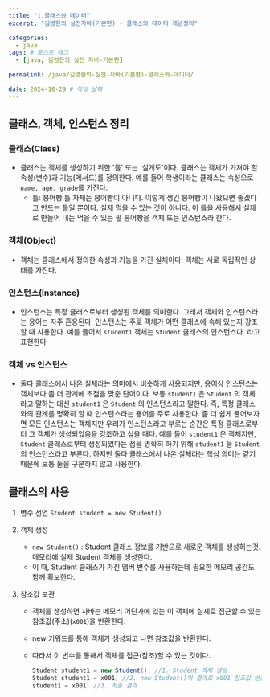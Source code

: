 ```yaml
---
title: "1.클래스와 데이터"
excerpt: "김영한의 실전자바(기본편) - 클래스와 데이터 개념정리"

categories:
  - java
tags: # 포스트 태그
  - [java, 김영한의 실전 자바-기본편] 

permalink: /java/김영한의-실전-자바(기본편)-클래스와-데이터/

date: 2024-10-29 # 작성 날짜
---
```


## 클래스, 객체, 인스턴스 정리

### 클래스(Class)

- 클래스는 객체를 생성하기 위한 '틀' 또는 '설계도'이다. 클래스는 객체가 가져야 할 속성(변수)과 기능(메서드)를 정의한다. 
  예를 들어 학생이라는 클래스는 속성으로 `name, age, grade`를 가진다.
  - 틀: 붕어빵 틀 자체는 붕어빵이 아니다. 이렇게 생긴 붕어빵이 나왔으면 좋겠다고 만드는 틀일 뿐이다. 실제 먹을 수 있는 것이 아니다. 
    이 틀을 사용해서 실제로 만들어 내는 먹을 수 있는 팥 붕어빵을 객체 또는 인스턴스라 한다.

### 객체(Object)

- 객체는 클래스에서 정의한 속성과 기능을 가진 실체이다. 객체는 서로 독립적인 상태를 가진다.

### 인스턴스(Instance)

- 인스턴스는 특정 클래스로부터 생성된 객체를 의미한다. 그래서 객체와 인스턴스라는 용어는 자주 혼용된다. 
  인스턴스는 주로 객체가 어떤 클래스에 속해 있는지 강조할 때 사용한다. 
  예를 들어서 `student1` 객체는 `Student` 클래스의 인스턴스다. 라고 표현한다

### 객체 vs 인스턴스

- 둘다 클래스에서 나온 실체라는 의미에서 비슷하게 사용되지만, 용어상 인스턴스는 객체보다 좀 더 관계에 초점을 맞춘 단어이다. 
  보통 `student1` 은 `Student` 의 객체라고 말하는 대신 `student1` 은 `Student` 의 인스턴스라고 말한다. 
  즉, 특정 클래스와의 관계를 명확히 할 때 인스턴스라는 용어를 주로 사용한다. 
  좀 더 쉽게 풀어보자면 모든 인스턴스는 객체지만 우리가 인스턴스라고 부르는 순간은 특정 클래스로부터 그 객체가 생성되었음을 강조하고 싶을 때다. 예를 들어 `student1` 은 객체지만,  `Student` 클래스로부터 생성되었다는 점을 명확히 하기 위해 `student1` 을 `Student` 의 인스턴스라고 부른다. 하지만 둘다 클래스에서 나온 실체라는 핵심 의미는 같기 때문에 보통 둘을 구분하지 않고 사용한다.

## 클래스의 사용

1. 변수 선언 `Student student = new Student()`

2. 객체 생성

   - `new Student()` : Student 클래스 정보를 기반으로 새로운 객체를 생성허는것. 메모리에 실제 Student 객체를 생성한다.
   - 이 때, Student 클래스가 가진 멤버 변수를 사용하는데 필요한 메모리 공간도 함께 확보한다.

3. 참조값 보관

   - 객체를 생성하면 자바는 메모리 어딘가에 있는 이 객체에 실제로 접근할 수 있는 참조값(주소)(`x001`)을 반환한다.

   - new 키워드를 통해 객체가 생성되고 나면 참조값을 반환한다.

   - 따라서 이 변수를 통해서 객체를 접근(참조)할 수 있는 것이다.

     ```java
     Student student1 = new Student(); //1. Student 객체 생성
     Student student1 = x001; //2. new Student()의 결과로 x001 참조값 반환
     student1 = x001; //3. 최종 결과
     ```